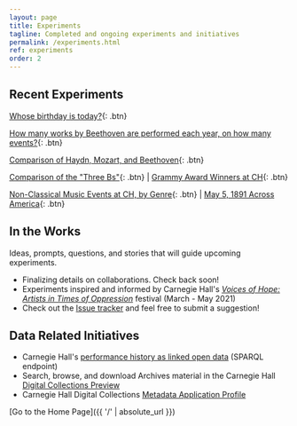 ```yaml
---
layout: page
title: Experiments
tagline: Completed and ongoing experiments and initiatives
permalink: /experiments.html
ref: experiments
order: 2
---
```


## Recent Experiments

[Whose birthday is today?](/experiments/chdl-0001-a.md){: .btn}

[How many works by Beethoven are performed each year, on how many events?](/experiments/chdl-0002.md){: .btn}

[Comparison of Haydn, Mozart, and Beethoven](/experiments/chdl-0003.md){: .btn}

[Comparison of the "Three Bs"](/experiments/chdl-0004.md){: .btn} | [Grammy Award Winners at CH](/experiments/chdl-0005.md){: .btn}

[Non-Classical Music Events at CH, by Genre](/experiments/chdl-0006.md){: .btn} | [May 5, 1891 Across America](/experiments/chdl-0008.md){: .btn}


## In the Works

Ideas, prompts, questions, and stories that will guide upcoming experiments.

- Finalizing details on collaborations. Check back soon!
- Experiments inspired and informed by Carnegie Hall's *[Voices of Hope: Artists in Times of Oppression](https://www.carnegiehall.org/Events/Season-Highlights/Voices-of-Hope)* festival (March - May 2021)
- Check out the <a href="https://github.com/CarnegieHall/datalab/issues" target="_blank">Issue tracker</a> and feel free to submit a suggestion!

## Data Related Initiatives
- Carnegie Hall's <a href="http://data.carnegiehall.org/" target="_blank">performance history as linked open data</a> (SPARQL endpoint)
- Search, browse, and download Archives material in the Carnegie Hall <a href="https://collections.carnegiehall.org/" target="_blank">Digital Collections Preview</a>
- Carnegie Hall Digital Collections <a href="https://carnegiehall.github.io/digitalcolls-metadataprofile/" target="_blank">Metadata Application Profile</a>

[Go to the Home Page]({{ '/' | absolute_url }})
